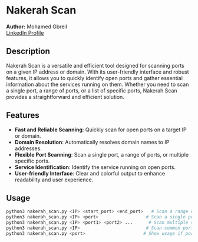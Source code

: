 # Nakerah Scan

**Author:** Mohamed Gbreil  
[LinkedIn Profile](https://www.linkedin.com/in/mohammed-gbreil-b07382329/)

## Description

Nakerah Scan is a versatile and efficient tool designed for scanning ports on a given IP address or domain. With its user-friendly interface and robust features, it allows you to quickly identify open ports and gather essential information about the services running on them. Whether you need to scan a single port, a range of ports, or a list of specific ports, Nakerah Scan provides a straightforward and efficient solution.

## Features

- **Fast and Reliable Scanning**: Quickly scan for open ports on a target IP or domain.
- **Domain Resolution**: Automatically resolves domain names to IP addresses.
- **Flexible Port Scanning**: Scan a single port, a range of ports, or multiple specific ports.
- **Service Identification**: Identify the service running on open ports.
- **User-friendly Interface**: Clear and colorful output to enhance readability and user experience.

## Usage

```bash
python3 nakerah_scan.py <IP> <start_port> <end_port>   # Scan a range of ports
python3 nakerah_scan.py <IP> <port>                  # Scan a single port
python3 nakerah_scan.py <IP> <port1> <port2> ...      # Scan multiple specific ports
python3 nakerah_scan.py <IP>                         # Scan common ports
python3 nakerah_scan.py <port>                      # Show usage if port only

